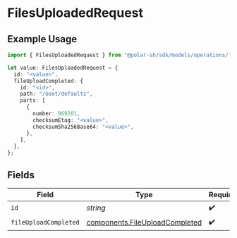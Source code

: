 # FilesUploadedRequest

## Example Usage

```typescript
import { FilesUploadedRequest } from "@polar-sh/sdk/models/operations/filesuploaded.js";

let value: FilesUploadedRequest = {
  id: "<value>",
  fileUploadCompleted: {
    id: "<id>",
    path: "/boot/defaults",
    parts: [
      {
        number: 969201,
        checksumEtag: "<value>",
        checksumSha256Base64: "<value>",
      },
    ],
  },
};
```

## Fields

| Field                                                                            | Type                                                                             | Required                                                                         | Description                                                                      |
| -------------------------------------------------------------------------------- | -------------------------------------------------------------------------------- | -------------------------------------------------------------------------------- | -------------------------------------------------------------------------------- |
| `id`                                                                             | *string*                                                                         | :heavy_check_mark:                                                               | The file ID.                                                                     |
| `fileUploadCompleted`                                                            | [components.FileUploadCompleted](../../models/components/fileuploadcompleted.md) | :heavy_check_mark:                                                               | N/A                                                                              |